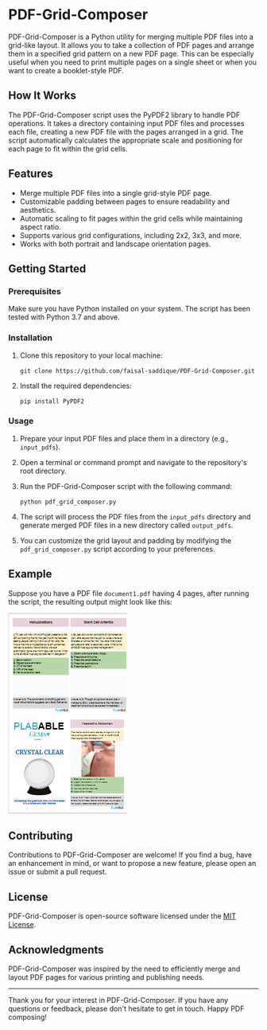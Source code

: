 # PDF-Grid-Composer

PDF-Grid-Composer is a Python utility for merging multiple PDF files into a grid-like layout. It allows you to take a collection of PDF pages and arrange them in a specified grid pattern on a new PDF page. This can be especially useful when you need to print multiple pages on a single sheet or when you want to create a booklet-style PDF.

## How It Works

The PDF-Grid-Composer script uses the PyPDF2 library to handle PDF operations. It takes a directory containing input PDF files and processes each file, creating a new PDF file with the pages arranged in a grid. The script automatically calculates the appropriate scale and positioning for each page to fit within the grid cells.

## Features

- Merge multiple PDF files into a single grid-style PDF page.
- Customizable padding between pages to ensure readability and aesthetics.
- Automatic scaling to fit pages within the grid cells while maintaining aspect ratio.
- Supports various grid configurations, including 2x2, 3x3, and more.
- Works with both portrait and landscape orientation pages.

## Getting Started

### Prerequisites

Make sure you have Python installed on your system. The script has been tested with Python 3.7 and above.

### Installation

1. Clone this repository to your local machine:

   ```
   git clone https://github.com/faisal-saddique/PDF-Grid-Composer.git
   ```

2. Install the required dependencies:

   ```
   pip install PyPDF2
   ```

### Usage

1. Prepare your input PDF files and place them in a directory (e.g., `input_pdfs`).

2. Open a terminal or command prompt and navigate to the repository's root directory.

3. Run the PDF-Grid-Composer script with the following command:

   ```
   python pdf_grid_composer.py
   ```

4. The script will process the PDF files from the `input_pdfs` directory and generate merged PDF files in a new directory called `output_pdfs`.

5. You can customize the grid layout and padding by modifying the `pdf_grid_composer.py` script according to your preferences.

## Example

Suppose you have a PDF file `document1.pdf` having 4 pages, after running the script, the resulting output might look like this:

![Example Output](/images/example_output.png)

## Contributing

Contributions to PDF-Grid-Composer are welcome! If you find a bug, have an enhancement in mind, or want to propose a new feature, please open an issue or submit a pull request.

## License

PDF-Grid-Composer is open-source software licensed under the [MIT License](/LICENSE).

## Acknowledgments

PDF-Grid-Composer was inspired by the need to efficiently merge and layout PDF pages for various printing and publishing needs.

---

Thank you for your interest in PDF-Grid-Composer. If you have any questions or feedback, please don't hesitate to get in touch. Happy PDF composing!